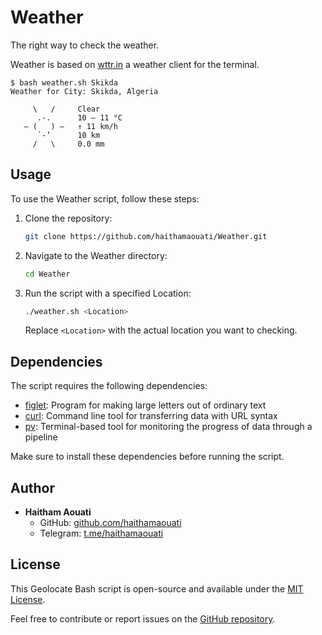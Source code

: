 # Weather
The right way to check the weather.

Weather is based on [wttr.in](https://github.com/chubin/wttr.in) a weather client for the terminal.

```
$ bash weather.sh Skikda
Weather for City: Skikda, Algeria

     \   /     Clear
      .-.      10 – 11 °C
   ― (   ) ―   ↑ 11 km/h
      `-’      10 km
     /   \     0.0 mm
```

## Usage

To use the Weather script, follow these steps:

1. Clone the repository:

    ```bash
    git clone https://github.com/haithamaouati/Weather.git
    ```

2. Navigate to the Weather directory:

    ```bash
    cd Weather
    ```

3. Run the script with a specified Location:

    ```bash
    ./weather.sh <Location>
    ```

   Replace `<Location>` with the actual location you want to checking.

## Dependencies

The script requires the following dependencies:

- [figlet](http://www.figlet.org/): Program for making large letters out of ordinary text
- [curl](https://curl.se/): Command line tool for transferring data with URL syntax
- [pv](http://www.ivarch.com/programs/pv.shtml): Terminal-based tool for monitoring the progress of data through a pipeline

Make sure to install these dependencies before running the script.

## Author

- **Haitham Aouati**
  - GitHub: [github.com/haithamaouati](https://github.com/haithamaouati)
  - Telegram: [t.me/haithamaouati](t.me/haithamaouati)

## License

This Geolocate Bash script is open-source and available under the [MIT License](LICENSE).

Feel free to contribute or report issues on the [GitHub repository](https://github.com/haithamaouati/Weather).
